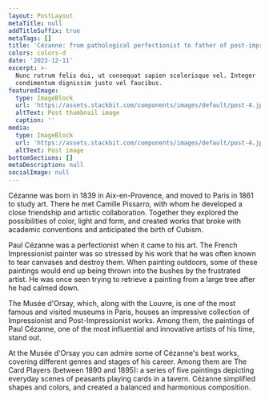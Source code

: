 ```yaml
---
layout: PostLayout
metaTitle: null
addTitleSuffix: true
metaTags: []
title: 'Cézanne: from pathological perfectionist to father of post-impressionism'
colors: colors-d
date: '2023-12-11'
excerpt: >-
  Nunc rutrum felis dui, ut consequat sapien scelerisque vel. Integer
  condimentum dignissim justo vel faucibus.
featuredImage:
  type: ImageBlock
  url: 'https://assets.stackbit.com/components/images/default/post-4.jpeg'
  altText: Post thumbnail image
  caption: ''
media:
  type: ImageBlock
  url: 'https://assets.stackbit.com/components/images/default/post-4.jpeg'
  altText: Post image
bottomSections: []
metaDescription: null
socialImage: null
---
```

Cézanne was born in 1839 in Aix-en-Provence, and moved to Paris in 1861 to study art. There he met Camille Pissarro, with whom he developed a close friendship and artistic collaboration. Together they explored the possibilities of color, light and form, and created works that broke with academic conventions and anticipated the birth of Cubism.

Paul Cézanne was a perfectionist when it came to his art. The French Impressionist painter was so stressed by his work that he was often known to tear canvases and destroy them. When painting outdoors, some of these paintings would end up being thrown into the bushes by the frustrated artist. He was once seen trying to retrieve a painting from a large tree after he had calmed down.

The Musée d'Orsay, which, along with the Louvre, is one of the most famous and visited museums in Paris, houses an impressive collection of Impressionist and Post-Impressionist works. Among them, the paintings of Paul Cézanne, one of the most influential and innovative artists of his time, stand out.

At the Musée d'Orsay you can admire some of Cézanne's best works, covering different genres and stages of his career. Among them are The Card Players (between 1890 and 1895): a series of five paintings depicting everyday scenes of peasants playing cards in a tavern. Cézanne simplified shapes and colors, and created a balanced and harmonious composition.
